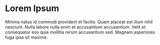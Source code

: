 # Lorem Ipsum

Minima natus id commodi provident et facilis. Quam placeat est illum nihil nesciunt. Nulla labore nulla enim et accusantium accusantium. Velit et consequatur eos quia mollitia rerum accusantium sed. Magnam asperiores fuga ipsa sit maxime.
